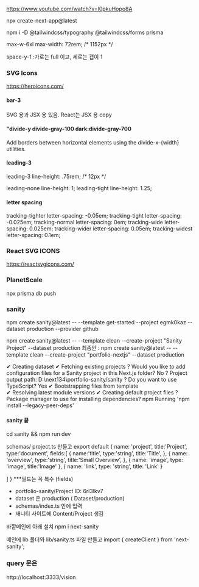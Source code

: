 https://www.youtube.com/watch?v=l0pkuHopo8A

npx create-next-app@latest

npm i -D @tailwindcss/typography @tailwindcss/forms prisma


max-w-6xl	max-width: 72rem; /* 1152px */

space-y-1 :가로는 full 이고, 세로는 갭이 1

### SVG Icons
https://heroicons.com/
#### bar-3
SVG 용과 JSX 용 있음. React는 JSX 용 copy

#### "divide-y divide-gray-100 dark:divide-gray-700
Add borders between horizontal elements using the divide-x-{width} utilities.

#### leading-3
leading-3	line-height: .75rem; /* 12px */

leading-none	line-height: 1;
leading-tight	line-height: 1.25;

#### letter spacing
tracking-tighter	letter-spacing: -0.05em;
tracking-tight	letter-spacing: -0.025em;
tracking-normal	letter-spacing: 0em;
tracking-wide	letter-spacing: 0.025em;
tracking-wider	letter-spacing: 0.05em;
tracking-widest	letter-spacing: 0.1em;

### React SVG ICONS
https://reactsvgicons.com/

### PlanetScale

npx prisma db push

### sanity
npm create sanity@latest -- --template get-started --project egmk0kaz --dataset production --provider github

npm create sanity@latest -- --template clean --create-project "Sanity Project" --dataset production
최종안 :
npm create sanity@latest -- --template clean --create-project "portfolio-nextjs" --dataset production 


✔ Creating dataset
✔ Fetching existing projects
? Would you like to add configuration files for a Sanity project in this Next.js folder? No
? Project output path: D:\next134\portfolio-sanity/sanity
? Do you want to use TypeScript? Yes
✔ Bootstrapping files from template                                                                                       
✔ Resolving latest module versions
✔ Creating default project files
? Package manager to use for installing dependencies? npm
Running 'npm install --legacy-peer-deps'
#### sanity 끝
cd sanity && npm run dev

schemas/ project.ts 만들고
export default {
  name: 'project',
  title:'Project',
  type:'document',
  fields:[
    {
      name:'title',
      type:'string',
      title:'Title',
    },
    {
      name: 'overview',
      type:'string',
      title:'Small Overview',
    },
    {
      name: 'image',
      type: 'image',
      title:'Image'
    },
    {
      name: 'link',
      type: 'string',
      title: 'Link'
    }

  ]
}
***필드는 꼭 복수 (fields)
- portfolio-sanity/Project ID: 6rl3lkv7
- dataset 은 production ( Dataset/production)
- schemas/index.ts 안에 입력
- 새니티 사이트에 Content/Project 생김 


바깥메인에 아래 설치
npm i next-sanity

메인에 lib 폴더와 lib/sanity.ts 파일 만들고
import { createClient } from 'next-sanity';

### query 문은
http://localhost:3333/vision